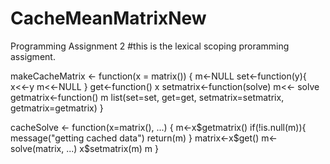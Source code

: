 # CacheMeanMatrixNew
Programming Assignment 2
#this is the lexical scoping proramming assigment.

makeCacheMatrix <- function(x = matrix()) {
  m<-NULL
  set<-function(y){
  x<<-y
  m<<-NULL
}
get<-function() x
setmatrix<-function(solve) m<<- solve
getmatrix<-function() m
list(set=set, get=get,
   setmatrix=setmatrix,
   getmatrix=getmatrix)
}

cacheSolve <- function(x=matrix(), ...) {
    m<-x$getmatrix()
    if(!is.null(m)){
      message("getting cached data")
      return(m)
    }
    matrix<-x$get()
    m<-solve(matrix, ...)
    x$setmatrix(m)
    m
}
